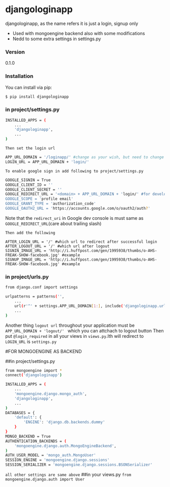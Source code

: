 # djangologinapp

djangologinapp, as the name refers it is just a login, signup only

  - Used with mongoengine backend also with some modifications
  - Nedd to some extra settings in settings.py

### Version
0.1.0

### Installation

You can install via pip:

```sh
$ pip install djangologinapp
```


### in project/settings.py

```sh
INSTALLED_APPS = (
    ...
    'djangologinapp',
    ...
)
```
`Then set the login url`
```sh
APP_URL_DOMAIN = '/loginapp/' #change as your wish, but need to change `GOOGLE_REDIRECT_URL` in Google developer console
LOGIN_URL = APP_URL_DOMAIN + 'login/'
```

`To enable google sign in add following to project/settings.py`
```sh
GOOGLE_SIGNIN = True
GOOGLE_CLIENT_ID = ''
GOOGLE_CLIENT_SECRET = ''
GOOGLE_REDIRECT_URL = '<domain> + APP_URL_DOMAIN + 'login/' #for development=>'http://localhost:8000' + APP_URL_DOMAIN + 'login/' #(http://localhost:8000/loginapp/login/)
GOOGLE_SCOPE = 'profile email'
GOOGLE_GRANT_TYPE = 'authorization_code'
GOOGLE_OAUTH2_URL = 'https://accounts.google.com/o/oauth2/auth?'
```
Note that the `redirect_uri` in Google dev console is must same as `GOOGLE_REDIRECT_URL`(care about trailing slash)

`Then add the following`
```
AFTER_LOGIN_URL = '/' #which url to redirect after successful login
AFTER_LOGOUT_URL = '/' #which url after logout
SIGNIN_IMAGE_URL = 'http://i.huffpost.com/gen/1995938/thumbs/o-AHS-FREAK-SHOW-facebook.jpg' #example
SIGNUP_IMAGE_URL = 'http://i.huffpost.com/gen/1995938/thumbs/o-AHS-FREAK-SHOW-facebook.jpg' #example

```
### in project/urls.py

```sh
from django.conf import settings

urlpatterns = patterns('',
    ...
    url(r'^' + settings.APP_URL_DOMAIN[1:], include('djangologinapp.urls')),
    ...
)

```
Another thing `logout url` throughout your application must be `APP_URL_DOMAIN + 'logout/' ` which you can attchach to logout button
Then put `@login_required` in all your views in  `views.py`.Ith will redirect to `LOGIN_URL` is  `settings.py` 


#FOR MONGOENGINE AS BACKEND

##in project/settings.py

```sh
from mongoengine import *
connect('djangologinapp')

INSTALLED_APPS = (
    ...
    'mongoengine.django.mongo_auth',
    'djangologinapp',
    ...
)
DATABASES = {
    'default': {
        'ENGINE': 'django.db.backends.dummy'
    }
}
MONGO_BACKEND = True
AUTHENTICATION_BACKENDS = (
    'mongoengine.django.auth.MongoEngineBackend',
)
AUTH_USER_MODEL = 'mongo_auth.MongoUser'
SESSION_ENGINE = 'mongoengine.django.sessions'
SESSION_SERIALIZER = 'mongoengine.django.sessions.BSONSerializer'
```
`all other settings are same above`
##in your views.py
`from mongoengine.django.auth import User`